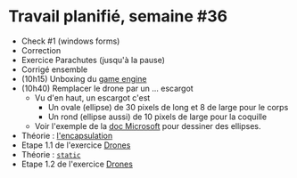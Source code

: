 # Travail planifié, semaine #36

- Check #1 (windows forms)
- Correction 
- Exercice Parachutes (jusqu'à la pause)
- Corrigé ensemble
- (10h15) Unboxing du [game engine](../assets/SqueletteDrones2DForms.zip)
- (10h40) Remplacer le drone par un ... escargot
  - Vu d'en haut, un escargot c'est
    - Un ovale (ellipse) de 30 pixels de long et 8 de large pour le corps
    - Un rond (ellipse aussi) de 10 pixels de large pour la coquille
  - Voir l'exemple de la [doc Microsoft](https://learn.microsoft.com/en-us/dotnet/api/system.drawing.graphics.fillellipse?view=net-8.0) pour dessiner des ellipses.
- Théorie : [l'encapsulation](../supports/Encapsulation.pdf)
- Etape 1.1 de l'exercice [Drones](../exos/Drones/etape01.md)
- Théorie : [`static`](../supports/Statique.pdf)
- Etape 1.2 de l'exercice [Drones](../exos/Drones/etape01.md)
